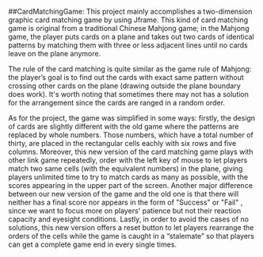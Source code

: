 ##CardMatchingGame:
This project mainly accomplishes a two-dimension graphic card matching game by using Jframe. This kind of card matching game is original from a traditional Chinese Mahjong game; in the Mahjong game, the player puts cards on a plane and takes out two cards of identical patterns by matching them with three or less adjacent lines until no cards leave on the plane anymore. 

The rule of the card matching is quite similar as the game rule of Mahjong: the player’s goal is to find out the cards with exact same pattern without crossing other cards on the plane (drawing outside the plane boundary does work). It's worth noting that sometimes there may not has a solution for the arrangement since the cards are ranged in a random order.

As for the project, the game was simplified in some ways: firstly, the design of cards are slightly different with the old game where the patterns are replaced by whole numbers. Those numbers, which have a total number of thirty, are placed in the rectangular cells eachly with six rows and five columns. Moreover, this new version of the card matching game plays with other link game repeatedly, order with the left key of mouse to let players match two same cells (with the equivalent numbers) in the plane, giving players unlimited time to try to match cards as many as possible, with the scores appearing in the upper part of the screen. Another major difference between our new version of the game and the old one is that there will neither has a final score nor appears in the form of "Success" or "Fail" , since we want to focus more on players' patience but not their reaction capacity and eyesight conditions. Lastly, in order to avoid the cases of no solutions, this new version offers a reset button to let players rearrange the orders of the cells while the game is caught in a “stalemate” so that players can get a complete game end in every single times.